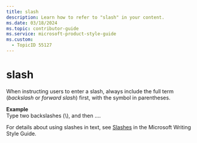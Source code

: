 ```yaml
---
title: slash
description: Learn how to refer to "slash" in your content.
ms.date: 03/18/2024
ms.topic: contributor-guide
ms.service: microsoft-product-style-guide
ms.custom:
  - TopicID 55127
---
```



# slash

When instructing users to enter a slash, always include the full term (*backslash* or *forward slash*) first, with the symbol in parentheses.

**Example**  
Type two backslashes (\\), and then ....

For details about using slashes in text, see [Slashes](/style-guide/punctuation/slashes) in the Microsoft Writing Style Guide.

